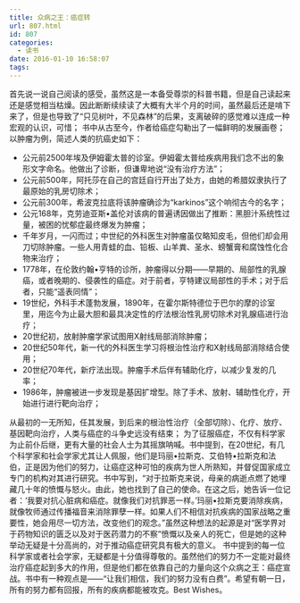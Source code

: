 ```yaml
---
title: 众病之王：癌症转
url: 807.html
id: 807
categories:
  - 读书
date: 2016-01-10 16:58:07
tags:
---
```


首先说一说自己阅读的感受，虽然这是一本备受尊崇的科普书籍，但是自己读起来还是感觉相当枯燥。因此断断续续读了大概有大半个月的时间，虽然最后还是啃下来了，但是也导致了“只见树叶，不见森林”的后果，支离破碎的感觉难以连成一种宏观的认识，可惜； 书中从古至今，作者给癌症勾勒出了一幅鲜明的发展画卷；以肿瘤为例，简述人类的抗癌史如下：

*   公元前2500年埃及伊姆霍太普的诊室。伊姆霍太普给疾病用我们念不出的象形文字命名。他做出了诊断，但谦卑地说“没有治疗方法”；
*   公元前500年，阿托莎在自己的宫廷自行开出了处方，由她的希腊奴隶执行了最原始的乳房切除术；
*   公元前300年，希波克拉底将该肿瘤确诊为“karkinos”这个响彻古今的名字；
*   公元168年，克劳迪亚斯•盖伦对该病的普遍诱因做出了推断：黑胆汁系统性过量，被困的忧郁症最终爆发为肿瘤；
*   千年岁月，一闪而过；中世纪的外科医生对肿瘤虽仅略知皮毛，但他们却会用刀切除肿瘤。一些人用青蛙的血、铅板、山羊粪、圣水、螃蟹膏和腐蚀性化合物来治疗；
*   1778年，在伦敦约翰•亨特的诊所，肿瘤得以分期——早期的、局部性的乳腺癌，或者晚期的、侵袭性的癌症。对于前者，亨特建议局部性的手术；对于后者，只能“遥表同情”；
*   19世纪，外科手术蓬勃发展，1890年，在霍尔斯特德位于巴尔的摩的诊室里，用迄今为止最大胆和最具决定性的疗法根治性乳房切除术对乳腺癌进行治疗；
*   20世纪初，放射肿瘤学家试图用X射线局部消除肿瘤；
*   20世纪50年代，新一代的外科医生学习将根治性治疗和X射线局部消除结合使用；
*   20世纪70年代，新疗法出现。肿瘤手术后伴有辅助化疗，以减少复发的几率；
*   1986年，肿瘤被进一步发现是基因扩增型。除了手术、放射、辅助性化疗，开始进行进行靶向治疗；

从最初的一无所知，任其发展，到后来的根治性治疗（全部切除）、化疗、放疗、基因靶向治疗，人类与癌症的斗争史远没有结束； 为了征服癌症，不仅有科学家为止前仆后继，更有大量的社会人士为其摇旗呐喊。书中提到，在20世纪，有几个科学家和社会学家尤其让人佩服，他们是玛丽•拉斯克、艾伯特•拉斯克和法伯，正是因为他们的努力，让癌症这种可怕的疾病为世人所熟知，并督促国家成立专门的机构对其进行研究。书中写到，“对于拉斯克来说，母亲的病逝点燃了她埋藏几十年的愤慨与怒火。由此，她也找到了自己的使命。在这之后，她告诉一位记者：‘我要对抗心脏病和癌症。就像我们对抗罪恶一样。’玛丽•拉斯克要消除疾病，就像牧师通过传播福音来消除罪孽一样。如果人们不相信对抗疾病的国家战略之重要性，她会用尽一切方法，改变他们的观念。”虽然这种想法的起源是对“医学界对于药物知识的匮乏以及对于医药潜力的不察”愤慨以及亲人的死亡，但是她的这种举动无疑是十分高尚的，对于推动癌症研究具有极大的意义。 书中提到的每一位科学家或者社会学家，无疑都是十分值得尊敬的。虽然他们的努力不一定能对最终治疗癌症起到多大的作用，但是他们都在依靠自己的力量向这个众病之王：癌症宣战。书中有一种观点是——“让我们相信，我们的努力没有白费”。希望有朝一日，所有的努力都有回报，所有的疾病都能被攻克。Best Wishes。